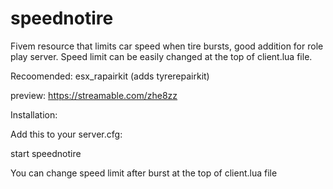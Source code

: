 # speednotire
Fivem resource that limits car speed when tire bursts, good addition for role play server.
Speed limit can be easily changed at the top of client.lua file.

Recoomended:
esx_rapairkit (adds tyrerepairkit)

preview:
https://streamable.com/zhe8zz

Installation:

Add this to your server.cfg:

start speednotire

You can change speed limit after burst at the top of client.lua file
